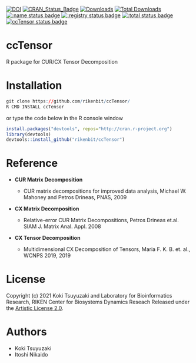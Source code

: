 [![DOI](https://zenodo.org/badge/380413918.svg)](https://zenodo.org/badge/latestdoi/380413918)
[![CRAN_Status_Badge](http://www.r-pkg.org/badges/version/ccTensor)](
https://cran.r-project.org/package=ccTensor)
[![Downloads](https://cranlogs.r-pkg.org/badges/ccTensor)](https://CRAN.R-project.org/package=ccTensor)
[![Total Downloads](https://cranlogs.r-pkg.org/badges/grand-total/ccTensor?color=orange)](https://CRAN.R-project.org/package=ccTensor)
[![:name status badge](https://rikenbit.r-universe.dev/badges/:name)](https://rikenbit.r-universe.dev)
[![:registry status badge](https://rikenbit.r-universe.dev/badges/:registry)](https://rikenbit.r-universe.dev)
[![:total status badge](https://rikenbit.r-universe.dev/badges/:total)](https://rikenbit.r-universe.dev)
[![ccTensor status badge](https://rikenbit.r-universe.dev/badges/ccTensor)](https://rikenbit.r-universe.dev)

# ccTensor
R package for CUR/CX Tensor Decomposition

Installation
======
```r
git clone https://github.com/rikenbit/ccTensor/
R CMD INSTALL ccTensor
```
or type the code below in the R console window
```r
install.packages("devtools", repos="http://cran.r-project.org")
library(devtools)
devtools::install_github("rikenbit/ccTensor")
```

# Reference
- **CUR Matrix Decomposition**
  - CUR matrix decompositions for improved data analysis, Michael W. Mahoney and Petros Drineas, PNAS, 2009

- **CX Matrix Decomposition**
  - Relative-error CUR Matrix Decompositions, Petros Drineas et.al. SIAM J. Matrix Anal. Appl. 2008

- **CX Tensor Decomposition**
  - Multidimensional CX Decomposition of Tensors, Maria F. K. B. et. al., WCNPS 2019, 2019


# License
Copyright (c) 2021 Koki Tsuyuzaki and Laboratory for Bioinformatics Research, RIKEN Center for Biosystems Dynamics Reseach
Released under the [Artistic License 2.0](http://www.perlfoundation.org/artistic_license_2_0).

# Authors
- Koki Tsuyuzaki
- Itoshi Nikaido